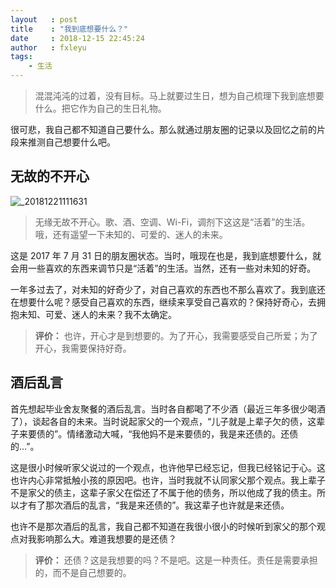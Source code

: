 ```yaml
---
layout   : post
title    : "我到底想要什么？"
date     : 2018-12-15 22:45:24
author   : fxleyu
tags:
    - 生活
---
```

> 混混沌沌的过着，没有目标。马上就要过生日，想为自己梳理下我到底想要什么。把它作为自己的生日礼物。


很可悲，我自己都不知道自己要什么。那么就通过朋友圈的记录以及回忆之前的片段来推测自己想要什么吧。

## 无故的不开心
![_20181221111631](https://user-images.githubusercontent.com/3362121/50322848-f71d8280-0511-11e9-81cd-90314946287a.jpg)

> 无缘无故不开心。歌、酒、空调、Wi-Fi，调剂下这这是“活着”的生活。哦，还有遥望一下未知的、可爱的、迷人的未来。

这是 2017 年 7 月 31 日的朋友圈状态。当时，哦现在也是，我到底想要什么，就会用一些喜欢的东西来调节只是“活着”的生活。当然，还有一些对未知的好奇。

一年多过去了，对未知的好奇少了，对自己喜欢的东西也不那么喜欢了。我到底还在想要什么呢？感受自己喜欢的东西，继续来享受自己喜欢的？保持好奇心，去拥抱未知、可爱、迷人的未来？我不太确定。

> **评价：** 也许，开心才是到想要的。为了开心，我需要感受自己所爱；为了开心，我需要保持好奇。

## 酒后乱言
首先想起毕业舍友聚餐的酒后乱言。当时各自都喝了不少酒（最近三年多很少喝酒了），谈起各自的未来。当时说起家父的一个观点，“儿子就是上辈子欠的债，这辈子来要债的”。情绪激动大喊，“我他妈不是来要债的，我是来还债的。还债的...”。

这是很小时候听家父说过的一个观点，也许他早已经忘记，但我已经铭记于心。这也许内心非常抵触小孩的原因吧。也许，当时我就不认同家父那个观点。我上辈子不是家父的债主，这辈子家父在偿还了不属于他的债务，所以他成了我的债主。所以才有了那次酒后的乱言，“我是来还债的”。我这辈子也许就是来还债。

也许不是那次酒后的乱言，我自己都不知道在我很小很小的时候听到家父的那个观点对我影响那么大。难道我想要的是还债？

> **评价：** 还债？这是我想要的吗？不是吧。这是一种责任。责任是需要承担的，而不是自己想要的。

